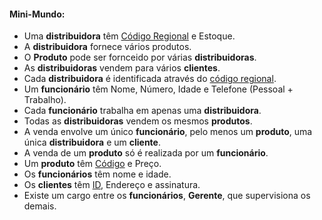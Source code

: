 #### Mini-Mundo:

- Uma **distribuidora** têm <u>Código Regional</u> e Estoque.
- A **distribuidora** fornece vários produtos.
- O **Produto** pode ser fornceido por várias **distribuidoras**.
- As **distribuidoras** vendem para vários **clientes**.
- Cada **distribuidora** é identificada através do <u>código regional</u>.
- Um **funcionário** têm Nome, Número, Idade e Telefone (Pessoal + Trabalho).
- Cada **funcionário** trabalha em apenas uma **distribuidora**.
- Todas as **distribuidoras** vendem os mesmos **produtos**.
- A venda envolve um único **funcionário**, pelo menos um **produto**, uma única **distribuidora** e um **cliente**.
- A venda de um **produto** só é realizada por um **funcionário**.
- Um **produto** têm <u>Código</u> e Preço.
- Os **funcionários** têm nome e idade.
- Os **clientes** têm <u>ID</u>, Endereço e assinatura. 
- Existe um cargo entre os **funcionários**, **Gerente**, que supervisiona os demais.

